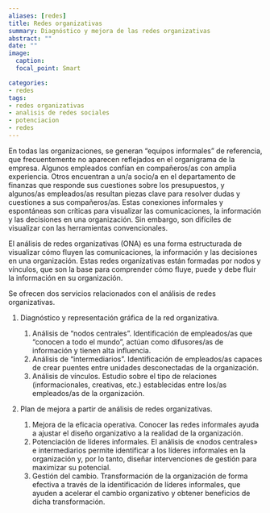 ```yaml
---
aliases: [redes]
title: Redes organizativas 
summary: Diagnóstico y mejora de las redes organizativas
abstract: ""
date: ""
image:
  caption: 
  focal_point: Smart

categories:
- redes
tags:
- redes organizativas
- analisis de redes sociales
- potenciacion
- redes
---
```


En todas las organizaciones, se generan “equipos informales” de referencia, que frecuentemente no aparecen reflejados en el organigrama de la empresa. Algunos empleados confían en compañeros/as con amplia experiencia. Otros encuentran a un/a socio/a en el departamento de finanzas que responde sus cuestiones sobre los presupuestos, y algunos/as empleados/as resultan piezas clave para resolver dudas y cuestiones a sus compañeros/as. Estas conexiones informales y espontáneas son críticas para visualizar las comunicaciones, la información y las decisiones en una organización. Sin embargo, son difíciles de visualizar con las herramientas convencionales.

El análisis de redes organizativas (ONA) es una forma estructurada de visualizar cómo fluyen las comunicaciones, la información y las decisiones en una organización. Estas redes organizativas están formadas por nodos y vínculos, que son la base para comprender cómo fluye, puede y debe fluir la información en su organización.

Se ofrecen dos servicios relacionados con el análisis de redes organizativas.

  1. Diagnóstico y representación gráfica de la red organizativa.
     1. Análisis de “nodos centrales”. Identificación de empleados/as que “conocen a todo el mundo”, actúan como difusores/as de información y tienen alta influencia.
     2. Análisis de “intermediarios”. Identificación de empleados/as capaces de crear puentes entre unidades desconectadas de la organización.
     3. Análisis de vínculos. Estudio sobre el tipo de relaciones (informacionales, creativas, etc.) establecidas entre los/as empleados/as de la organización.
      
  2. Plan de mejora a partir de análisis de redes organizativas.
     1. Mejora de la eficacia operativa. Conocer las redes informales ayuda a ajustar el diseño organizativo a la realidad de la organización.
     2. Potenciación de líderes informales. El análisis de «nodos centrales» e intermediarios permite identificar a los líderes informales en la organización y, por lo tanto, diseñar intervenciones de gestión para maximizar su potencial.
     3. Gestión del cambio. Transformación de la organización de forma efectiva a través de la identificación de líderes informales, que ayuden a acelerar el cambio organizativo y obtener beneficios de dicha transformación.